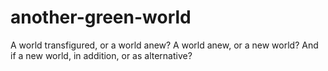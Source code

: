 # another-green-world
A world transfigured, or a world anew? A world anew, or a new world? And if a new world, in addition, or as alternative?
